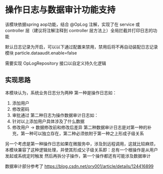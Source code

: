 # 操作日志与数据审计功能支持
该模块依据spring aop功能，结合 @OpLog 注解，实现了在 service 或 controller 层（建议将注解注释到 controller 层方法上）全局拦截并打印日志的功能

默认日志记录为开启，可以以下通过配置来禁用，禁用后将不再自动装配日志记录模块
particle.dataaudit.enable=false

需要实现 OpLogRepository 接口以自定义持久化逻辑  

## 实现思路
本模块认为，系统业务日志分为两种
第一种是操作日志如：
1. 添加用户
2. 修改密码
3. 审批通过
第二种日志为操作数据审计日志如：
1. 针对以上添加用户具体涉及了什么数据
2. 修改用户 -> 数据修改前和修改后差异
第二种数据审计日志是对第一种的补充，第一种可以独立存在，第二种必须依附于第一种之上形成子级关系
   
另一个考虑是第一种操作日志如果在微服务中，涉及到远程调用，这就比较麻烦，本模块兼容了这种逻辑处理，并使其形成父子级关系即：总有一个根操作是从用户发起或系统定时触发
然后再拆分子操作，第一个操作都还有可能涉及数据审计
   
数据审计部分参考了 https://blog.csdn.net/ory001/article/details/124416899